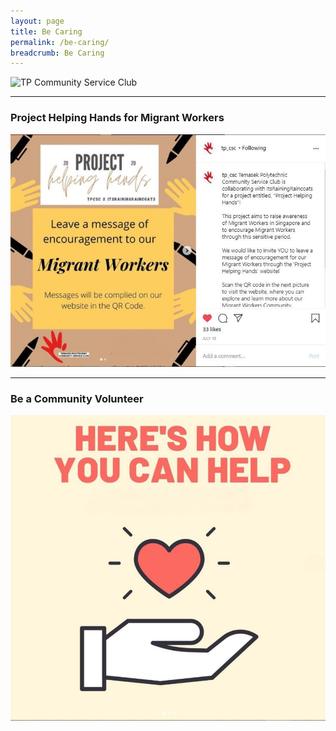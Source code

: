 ```yaml
---
layout: page
title: Be Caring
permalink: /be-caring/
breadcrumb: Be Caring
---
```

![TP Community Service Club]({{site.baseurl}}/images/ActionBased(2).jpg "CSC")

---
### Project Helping Hands for Migrant Workers ###
[![Project Helping Hands](/images/Caring/BeCaring-ProjectHelpingHands6.JPG)](https://projecthelpinghands1.wixsite.com/mysite)

---
### Be a Community Volunteer ###
[![Volunteer](/images/Caring/InstagramCSC.JPG)](https://www.instagram.com/tp_csc/?hl=en)
